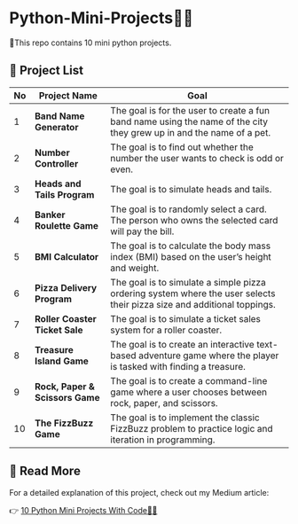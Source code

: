 # Python-Mini-Projects👩‍💻
📌This repo contains 10 mini python projects.



## 🧾 Project List  

| No  | Project Name                | Goal |
|-----|-----------------------------|------|
| 1   | **Band Name Generator**     | The goal is for the user to create a fun band name using the name of the city they grew up in and the name of a pet. |
| 2   | **Number Controller**       | The goal is to find out whether the number the user wants to check is odd or even. |
| 3   | **Heads and Tails Program** | The goal is to simulate heads and tails. |
| 4   | **Banker Roulette Game**    | The goal is to randomly select a card. The person who owns the selected card will pay the bill. |
| 5   | **BMI Calculator**          | The goal is to calculate the body mass index (BMI) based on the user’s height and weight. |
| 6   | **Pizza Delivery Program**  | The goal is to simulate a simple pizza ordering system where the user selects their pizza size and additional toppings. |
| 7   | **Roller Coaster Ticket Sale** | The goal is to simulate a ticket sales system for a roller coaster. |
| 8   | **Treasure Island Game**    | The goal is to create an interactive text-based adventure game where the player is tasked with finding a treasure. |
| 9   | **Rock, Paper & Scissors Game** | The goal is to create a command-line game where a user chooses between rock, paper, and scissors. |
| 10  | **The FizzBuzz Game**       | The goal is to implement the classic FizzBuzz problem to practice logic and iteration in programming. |


## 📖 **Read More**  
For a detailed explanation of this project, check out my Medium article:  

👉 [10 Python Mini Projects With Code👩‍💻](https://medium.com/learning-data/10-python-mini-projects-with-code-92a9645bc7ff) 

